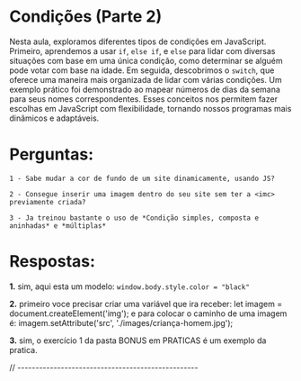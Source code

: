 # Condições (Parte 2)

Nesta aula, exploramos diferentes tipos de condições em JavaScript. Primeiro, aprendemos a usar `if`, `else if`, e `else` para lidar com diversas situações com base em uma única condição, como determinar se alguém pode votar com base na idade. Em seguida, descobrimos o `switch`, que oferece uma maneira mais organizada de lidar com várias condições. Um exemplo prático foi demonstrado ao mapear números de dias da semana para seus nomes correspondentes. Esses conceitos nos permitem fazer escolhas em JavaScript com flexibilidade, tornando nossos programas mais dinâmicos e adaptáveis.

# Perguntas: 
    1 - Sabe mudar a cor de fundo de um site dinamicamente, usando JS?

    2 - Consegue inserir uma imagem dentro do seu site sem ter a <imc> previamente criada?

    3 - Ja treinou bastante o uso de *Condição simples, composta e aninhadas* e *múltiplas*

# Respostas:

**1.** sim, aqui esta um modelo: `window.body.style.color = "black"`

**2.** primeiro voce precisar criar uma variável que ira receber: let imagem = document.createElement('img'); e para colocar o caminho de uma imagem é: imagem.setAttribute('src', './images/criança-homem.jpg');

**3.** sim, o exercício 1 da pasta BONUS em PRATICAS é um exemplo da pratica.

// --------------------------------------------------